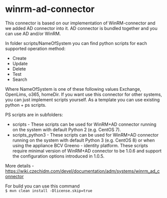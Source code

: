 # winrm-ad-connector

This connector is based on our implementation of WinRM-connector and we added AD connector into it.
AD connector is bundled together and you can use AD and/or WinRM.

In folder scripts/NameOfSystem you can find python scripts for each supported operation method:
* Create
* Update
* Delete
* Test
* Search

Where NameOfSystem is one of these following values Exchange, OpenLims, o365, homeDir. If you want use this connector for other systems, you can just implement scripts yourself. As a template you can use existing python + ps scripts.

PS scripts are in subfolders:
* scripts - These scripts can be used for WinRM+AD connector running on the system with default Python 2 (e.g. CentOS 7).
* scripts_python3 - These scripts can be used for WinRM+AD connector running on the system with default Python 3 (e.g. CentOS 8) or when using the appliance BCV Greeno - identity platform. These scripts require minimal version of WinRM+AD connector to be 1.0.6 and support the configuration options introduced in 1.0.5.

More details - https://wiki.czechidm.com/devel/documentation/adm/systems/winrm_ad_connector

For build you can use this command  
``$ mvn clean install -Dlicense.skip=true``  
